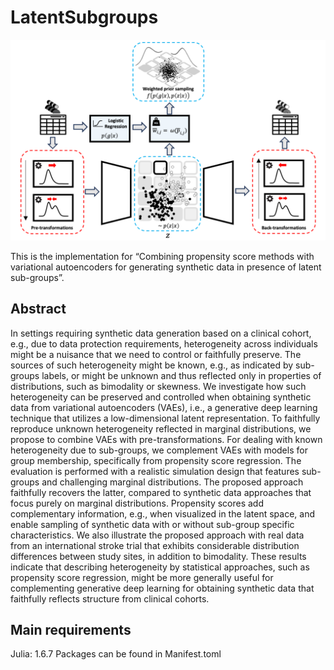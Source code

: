 # LatentSubgroups

![schematic_overview](figures/main_figure.png)

This is the implementation for “Combining propensity score methods with variational autoencoders for generating synthetic data in presence of latent sub-groups”.

## Abstract

In settings requiring synthetic data generation based on a clinical cohort, e.g., due to data protection requirements, heterogeneity across individuals might be a nuisance that we need to control or faithfully preserve. The sources of such heterogeneity might be known, e.g., as indicated by sub-groups labels, or might be unknown and thus reflected only in properties of distributions, such as bimodality or skewness. We investigate how such heterogeneity can be preserved and controlled when obtaining synthetic data from variational autoencoders (VAEs), i.e., a generative deep learning technique that utilizes a low-dimensional latent representation. To faithfully reproduce unknown heterogeneity reflected in marginal distributions, we propose to combine VAEs with pre-transformations. For dealing with known heterogeneity due to sub-groups, we complement VAEs with models for group membership, specifically from propensity score regression. The evaluation is performed with a realistic simulation design that features sub-groups and challenging marginal distributions. The proposed approach faithfully recovers the latter, compared to synthetic data approaches that focus purely on marginal distributions. Propensity scores add complementary information, e.g., when visualized in the latent space, and enable sampling of synthetic data with or without sub-group specific characteristics. We also illustrate the proposed approach with real data from an international stroke trial that exhibits considerable distribution differences between study sites, in addition to bimodality. These results indicate that describing heterogeneity by statistical approaches, such as propensity score regression, might be more generally useful for complementing generative deep learning for obtaining synthetic data that faithfully reflects structure from clinical cohorts.

## Main requirements

Julia: 1.6.7
Packages can be found in Manifest.toml

[figures/main_figure.pdf]: figures/main_figure.pdf
